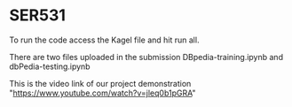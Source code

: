 # SER531
To run the code access the Kagel file and hit run all.

There are two files uploaded in the submission 
DBpedia-training.ipynb and dbPedia-testing.ipynb

This is the video link of our project demonstration "https://www.youtube.com/watch?v=jleq0b1pGRA"
